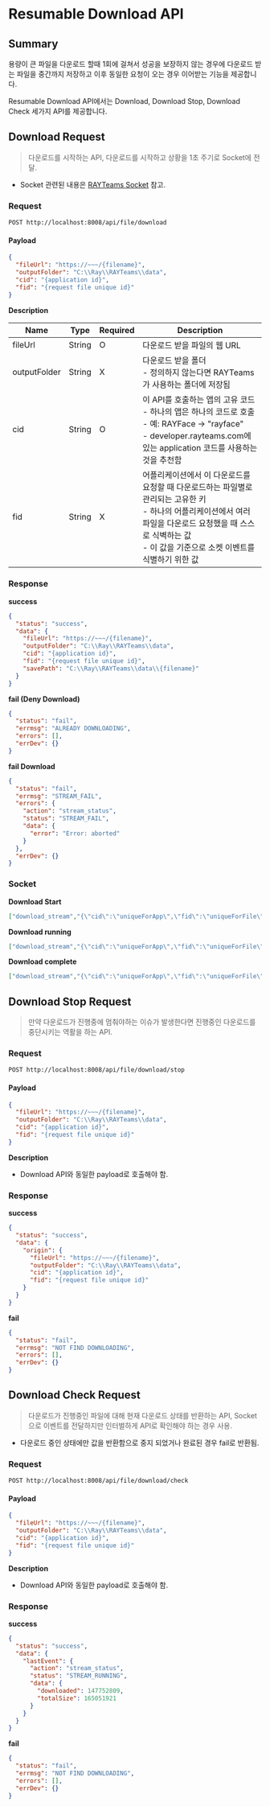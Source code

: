 # Resumable Download API

## Summary

용량이 큰 파일을 다운로드 할때 1회에 걸쳐서 성공을 보장하지 않는 경우에 다운로드 받는 파일을 중간까지 저장하고 이후 동일한 요청이 오는 경우 이어받는 기능을 제공합니다.

Resumable Download API에서는 Download, Download Stop, Download Check 세가지 API를 제공합니다.



## Download Request
> 다운로드를 시작하는 API, 다운로드를 시작하고 상황을 1초 주기로 Socket에 전달.
- Socket 관련된 내용은 [RAYTeams Socket](https://rayrnd.atlassian.net/wiki/spaces/RAYLINK/pages/2251784217/RAYTeams+Client+Socket) 참고.

### Request

```text
POST http://localhost:8008/api/file/download
```

#### Payload

```JSON
{
  "fileUrl": "https://~~~/{filename}",
  "outputFolder": "C:\\Ray\\RAYTeams\\data",
  "cid": "{application id}",
  "fid": "{request file unique id}"
}
```

**Description**

| Name | Type | Required | Description |
| --- | --- | --- | --- |
| fileUrl | String | O | 다운로드 받을 파일의 웹 URL |
| outputFolder | String | X | 다운로드 받을 폴더 <br /> - 정의하지 않는다면 RAYTeams가 사용하는 폴더에 저장됨  |
| cid | String | O  | 이 API를 호출하는 앱의 고유 코드 <br /> - 하나의 앱은 하나의 코드로 호출 <br /> - 예: RAYFace -> "rayface" <br /> - developer.rayteams.com에 있는 application 코드를 사용하는 것을 추천함   |
| fid | String | X  | 어플리케이션에서 이 다운로드를 요청할 때 다운로드하는 파일별로 관리되는 고유한 키 <br /> - 하나의 어플리케이션에서 여러 파일을 다운로드 요청했을 때 스스로 식벽하는 값 <br /> - 이 값을 기준으로 소켓 이벤트를 식별하기 위한 값  |

### Response

**success**

```JSON
{
  "status": "success",
  "data": {
    "fileUrl": "https://~~~/{filename}",
    "outputFolder": "C:\\Ray\\RAYTeams\\data",
    "cid": "{application id}",
    "fid": "{request file unique id}",
    "savePath": "C:\\Ray\\RAYTeams\\data\\{filename}"
  }
}
```

**fail (Deny Download)**

```JSON
{
  "status": "fail",
  "errmsg": "ALREADY DOWNLOADING",
  "errors": [],
  "errDev": {}
}
```

**fail Download**

```JSON
{
  "status": "fail",
  "errmsg": "STREAM_FAIL",
  "errors": {
    "action": "stream_status",
    "status": "STREAM_FAIL",
    "data": {
      "error": "Error: aborted"
    }
  },
  "errDev": {}
}
```

### Socket

**Download Start**
```JSON
["download_stream","{\"cid\":\"uniqueForApp\",\"fid\":\"uniqueForFile\",\"message\":{\"Range\":\"bytes=0-\"}}"]
```

**Download running**
```JSON
["download_stream","{\"cid\":\"uniqueForApp\",\"fid\":\"uniqueForFile\",\"message\":{\"action\":\"stream_status\",\"status\":\"STREAM_RUNNING\",\"data\":{\"downloaded\":30169257,\"totalSize\":165051921}}}"]
```

**Download complete**
```JSON
["download_stream","{\"cid\":\"uniqueForApp\",\"fid\":\"uniqueForFile\",\"message\":{\"action\":\"stream_status\",\"status\":\"STREAM_COMPLETED\",\"data\":{\"savePath\":\"C:\\\\Users\\\\manbok.lee.RAYMEDICAL\\\\git\\\\mylab-solution\\\\mylabserver\\\\data\\\\filename\"}}}"]
```




## Download Stop Request
> 만약 다운로드가 진행중에 멈춰야하는 이슈가 발생한다면 진행중인 다운로드를 중단시키는 역활을 하는 API.

### Request

```text
POST http://localhost:8008/api/file/download/stop
```

#### Payload

```JSON
{
  "fileUrl": "https://~~~/{filename}",
  "outputFolder": "C:\\Ray\\RAYTeams\\data",
  "cid": "{application id}",
  "fid": "{request file unique id}"
}
```

**Description**
- Download API와 동일한 payload로 호출해야 함.

### Response

**success**

```JSON
{
  "status": "success",
  "data": {
    "origin": {
      "fileUrl": "https://~~~/{filename}",
      "outputFolder": "C:\\Ray\\RAYTeams\\data",
      "cid": "{application id}",
      "fid": "{request file unique id}"
    }
  }
}
```

**fail**

```JSON
{
  "status": "fail",
  "errmsg": "NOT FIND DOWNLOADING",
  "errors": [],
  "errDev": {}
}
```




## Download Check Request
> 다운로드가 진행중인 파일에 대해 현재 다운로드 상태를 반환하는 API, Socket으로 이벤트를 전달하지만 인터벌하게 API로 확인해야 하는 경우 사용.
- 다운로드 중인 상태에만 값을 반환함으로 중지 되었거나 완료된 경우 fail로 반환됨.

### Request

```text
POST http://localhost:8008/api/file/download/check
```

#### Payload

```JSON
{
  "fileUrl": "https://~~~/{filename}",
  "outputFolder": "C:\\Ray\\RAYTeams\\data",
  "cid": "{application id}",
  "fid": "{request file unique id}"
}
```

**Description**
- Download API와 동일한 payload로 호출해야 함.

### Response

**success**

```JSON
{
  "status": "success",
  "data": {
    "lastEvent": {
      "action": "stream_status",
      "status": "STREAM_RUNNING",
      "data": {
        "downloaded": 147752809,
        "totalSize": 165051921
      }
    }
  }
}
```

**fail**

```JSON
{
  "status": "fail",
  "errmsg": "NOT FIND DOWNLOADING",
  "errors": [],
  "errDev": {}
}
```
